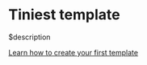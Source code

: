 # Tiniest template

$description

[Learn how to create your first template](https://github.com/YumeT023/proplate?tab=readme-ov-file#craft-your-own-template)
